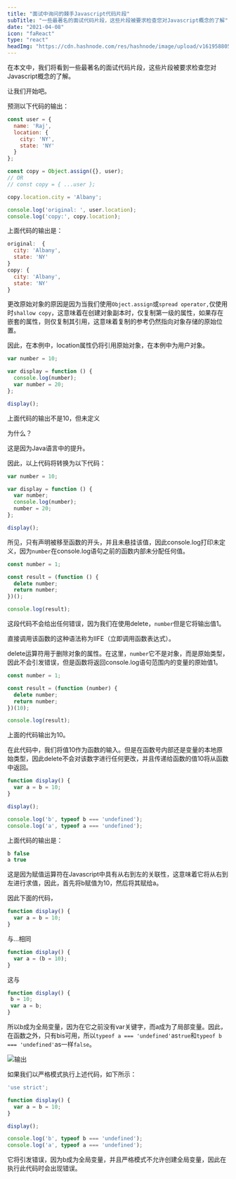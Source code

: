 ```yaml
---
title: "面试中询问的棘手Javascript代码片段"
subTitle: "一些最著名的面试代码片段，这些片段被要求检查您对Javascript概念的了解"
date: "2021-04-08"
icon: "faReact"
type: "react"
headImg: "https://cdn.hashnode.com/res/hashnode/image/upload/v1619588058348/ZqfKGGvo7.jpeg?w=1600&h=840&fit=crop&crop=entropy&auto=compre"
---
```


在本文中，我们将看到一些最著名的面试代码片段，这些片段被要求检查您对Javascript概念的了解。

让我们开始吧。

预测以下代码的输出：

```js
const user = {
  name: 'Raj',
  location: {
    city: 'NY',
    state: 'NY'
  }
};

const copy = Object.assign({}, user);
// OR
// const copy = { ...user };

copy.location.city = 'Albany';

console.log('original: ', user.location);
console.log('copy:', copy.location);
```

上面代码的输出是：

```js
original:  {
  city: 'Albany',
  state: 'NY'
}
copy: {
  city: 'Albany',
  state: 'NY'
}
```

更改原始对象的原因是因为当我们使用`Object.assign`或`spread operator,`仅使用时`shallow copy`，这意味着在创建对象副本时，仅复制第一级的属性，如果存在嵌套的属性，则仅复制其引用，这意味着复制的参考仍然指向对象存储的原始位置。

因此，在本例中，location属性仍将引用原始对象，在本例中为用户对象。

```js
var number = 10;

var display = function () {
  console.log(number);
  var number = 20;
};

display();
```

上面代码的输出不是10，但未定义

为什么？

这是因为Java语言中的提升。

因此，以上代码将转换为以下代码：

```js
var number = 10;

var display = function () {
  var number;
  console.log(number);
  number = 20;
};

display();
```

所见，只有声明被移至函数的开头，并且未悬挂该值，因此console.log打印未定义，因为`number`在console.log语句之前的函数内部未分配任何值。

```js
const number = 1;

const result = (function () {
  delete number;
  return number;
})();

console.log(result);
```

这段代码不会给出任何错误，因为我们在使用delete，`number`但是它将输出值1。

直接调用该函数的这种语法称为IIFE（立即调用函数表达式）。

delete运算符用于删除对象的属性。在这里，`number`它不是对象，而是原始类型，因此不会引发错误，但是函数将返回console.log语句范围内的变量的原始值1。

```js
const number = 1;

const result = (function (number) {
  delete number;
  return number;
})(10);

console.log(result);
```

上面的代码输出为10。

在此代码中，我们将值10作为函数的输入。但是在函数号内部还是变量的本地原始类型，因此delete不会对该数字进行任何更改，并且传递给函数的值10将从函数中返回。

```js
function display() {
  var a = b = 10;
}

display();

console.log('b', typeof b === 'undefined');
console.log('a', typeof a === 'undefined');
```

上面代码的输出是：

```js
b false
a true
```

这是因为赋值运算符在Javascript中具有从右到左的关联性，这意味着它将从右到左进行求值，因此，首先将b赋值为10，然后将其赋给a。

因此下面的代码，

```js
function display() {
  var a = b = 10;
}
```

与...相同

```js
function display() {
  var a = (b = 10);
}
```

这与

```js
function display() {
 b = 10; 
 var a = b;
}
```

所以b成为全局变量，因为在它之前没有var关键字，而a成为了局部变量。因此，在函数之外，只有bis可用，所以`typeof a === 'undefined'`as`true`和`typeof b === 'undefined'`as一样`false`。

![输出](https://miro.medium.com/max/700/1*jfBxeRemsXtlF7auK6EffA.png)

如果我们以严格模式执行上述代码，如下所示：

```js
'use strict';

function display() {
  var a = b = 10;
}

display();

console.log('b', typeof b === 'undefined');
console.log('a', typeof a === 'undefined');
```

它将引发错误，因为b成为全局变量，并且严格模式不允许创建全局变量，因此在执行此代码时会出现错误。